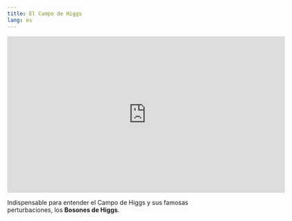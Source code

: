 ```yaml
---
title: El Campo de Higgs
lang: es
---
```


<iframe width="640" height="360" src="https://www.youtube.com/embed/pNFDh4sObEM" frameborder="0" allowfullscreen></iframe>

Indispensable para entender el Campo de Higgs y sus famosas perturbaciones, los **Bosones de Higgs**.
